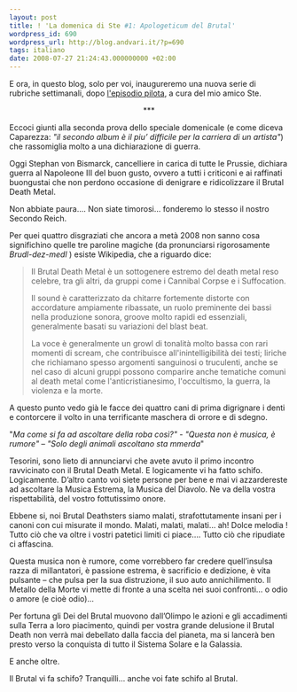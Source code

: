 ```yaml
---
layout: post
title: ! 'La domenica di Ste #1: Apologeticum del Brutal'
wordpress_id: 690
wordpress_url: http://blog.andvari.it/?p=690
tags: italiano
date: 2008-07-27 21:24:43.000000000 +02:00
---
```

E ora, in questo blog, solo per voi, inaugureremo una nuova serie di rubriche settimanali, dopo <a href="http://blog.andvari.it/2008/04/20/speciale-della-domenica-emo-come-stile/">l'episodio pilota</a>, a cura del mio amico Ste.
<p style="text-align: center;">***</p>
<p style="margin-bottom: 0cm;">Eccoci giunti alla seconda prova dello speciale domenicale (e come diceva Caparezza: <em>"il secondo album è il piu’ difficile per la carriera di un artista"</em>) che rassomiglia molto a una dichiarazione di guerra.</p>
<p style="margin-bottom: 0cm;">Oggi Stephan von Bismarck, cancelliere in carica di tutte le Prussie, dichiara guerra al Napoleone III del buon gusto, ovvero a tutti i criticoni e ai raffinati buongustai che non perdono occasione di denigrare e ridicolizzare il Brutal Death Metal.</p>
<p style="margin-bottom: 0cm;">Non  abbiate paura…. Non siate timorosi… fonderemo lo stesso il nostro Secondo Reich.</p>
<p style="margin-bottom: 0cm;">Per quei quattro disgraziati che ancora a metà 2008 non sanno cosa significhino quelle tre paroline magiche (da pronunciarsi rigorosamente <em>Brudl-dez-medl</em> ) esiste Wikipedia, che a riguardo dice:</p>

<blockquote>
<p style="margin-bottom: 0cm;">Il Brutal Death Metal è un sottogenere estremo del death metal reso celebre, tra gli altri, da gruppi come i Cannibal Corpse e i Suffocation.</p>
<p style="margin-bottom: 0cm;">Il sound è caratterizzato da chitarre fortemente distorte con accordature ampiamente ribassate, un ruolo preminente dei bassi nella produzione sonora, groove molto rapidi ed essenziali, generalmente basati su variazioni del blast beat.</p>
<p style="margin-bottom: 0cm;">La voce è generalmente un growl di tonalità molto bassa con rari momenti di scream, che contribuisce all'inintelligibilità dei testi; liriche che richiamano spesso argomenti sanguinosi o truculenti, anche se nel caso di alcuni gruppi possono comparire anche tematiche comuni al death metal come l'anticristianesimo, l'occultismo, la guerra, la violenza e la morte.</p>
</blockquote>
<p style="margin-bottom: 0cm;">A questo punto vedo già le facce dei quattro cani di prima digrignare i denti e contorcere il volto in una terrificante maschera di orrore e di sdegno.</p>
<p style="margin-bottom: 0cm;">"<em>Ma come si fa ad ascoltare della roba così?" - "Questa non è musica, è rumore" – "Solo degli animali ascoltano sta mmerda</em>"</p>
<p style="margin-bottom: 0cm;">Tesorini, sono lieto di annunciarvi che avete avuto il primo incontro ravvicinato con il Brutal Death Metal. E logicamente vi ha fatto schifo. Logicamente. D’altro canto voi siete persone per bene e mai vi azzardereste ad ascoltare la Musica Estrema, la Musica del Diavolo. Ne va della vostra rispettabilità, del vostro fottutissimo onore.</p>
<p style="margin-bottom: 0cm;">Ebbene si, noi Brutal Deathsters siamo malati, strafottutamente insani per i canoni con cui misurate il mondo. Malati, malati, malati… ah! Dolce melodia ! Tutto ciò che va oltre i vostri patetici limiti ci piace…. Tutto ciò che ripudiate ci affascina.</p>
<p style="margin-bottom: 0cm;">Questa musica non è rumore, come vorrebbero far credere quell’insulsa razza di millantatori, è passione estrema, è sacrificio e dedizione, è vita pulsante – che pulsa per la sua distruzione, il suo auto annichilimento. Il Metallo della Morte vi mette di fronte a una scelta nei suoi confronti… o odio o amore (e cioè odio)…</p>
<p style="margin-bottom: 0cm;">Per fortuna gli Dei del Brutal muovono dall’Olimpo le azioni e gli accadimenti sulla Terra a loro piacimento, quindi per vostra grande delusione il Brutal Death non verrà mai debellato dalla faccia del pianeta, ma si lancerà ben presto verso la conquista di tutto il Sistema Solare e la Galassia.</p>
<p style="margin-bottom: 0cm;">E anche oltre.</p>
<p style="margin-bottom: 0cm;">Il Brutal vi fa schifo? Tranquilli… anche voi fate schifo al Brutal.</p>
